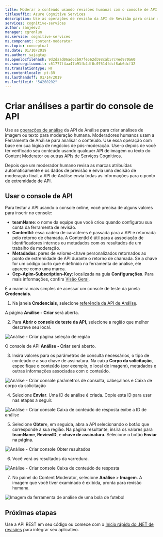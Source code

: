 ```yaml
---
title: Moderar o conteúdo usando revisões humanas com o console de API – Content Moderator
titlesuffix: Azure Cognitive Services
description: Use as operações de revisão da API de Revisão para criar revisões de imagem ou texto para moderação humana.
services: cognitive-services
author: sanjeev3
manager: cgronlun
ms.service: cognitive-services
ms.component: content-moderator
ms.topic: conceptual
ms.date: 01/10/2019
ms.author: sajagtap
ms.openlocfilehash: 9d2daad06ad6cb97fe562db98cab57c4ed970a60
ms.sourcegitcommit: c61777f4aa47b91fb4df0c07614fdcf8ab6dcf32
ms.translationtype: HT
ms.contentlocale: pt-BR
ms.lasthandoff: 01/14/2019
ms.locfileid: "54260202"
---
```

# <a name="create-reviews-from-the-api-console"></a>Criar análises a partir do console de API

Use as [operações de análise](https://westus.dev.cognitive.microsoft.com/docs/services/580519463f9b070e5c591178/operations/580519483f9b0709fc47f9c4) da API de Análise para criar análises de imagem ou texto para moderação humana. Moderadores humanos usam a Ferramenta de Análise para analisar o conteúdo. Use essa operação com base em sua lógica de negócios de pós-moderação. Use-o depois de você ter verificado seu conteúdo usando qualquer API de imagem ou texto do Content Moderator ou outras APIs de Serviços Cognitivos. 

Depois que um moderador humano revisa as marcas atribuídas automaticamente e os dados de previsão e envia uma decisão de moderação final, a API de Análise envia todas as informações para o ponto de extremidade de API.

## <a name="use-the-api-console"></a>Usar o console de API
Para testar a API usando o console online, você precisa de alguns valores para inserir no console:

- **teamName**: o nome da equipe que você criou quando configurou sua conta da ferramenta de revisão. 
- **ContentId**: essa cadeia de caracteres é passada para a API e retornada pelo retorno de chamada. A ContentId é útil para a associação de identificadores internos ou metadados com os resultados de um trabalho de moderação.
- **Metadados**: pares de valores-chave personalizados retornados ao ponto de extremidade de API durante o retorno de chamada. Se a chave for um código curto que é definido na ferramenta de análise, ele aparece como uma marca.
- **Ocp-Apim-Subscription-Key**: localizada na guia **Configurações**. Para mais informações, confira [Visão Geral](overview.md).

É a maneira mais simples de acessar um console de teste da janela **Credenciais**.

1.  Na janela **Credenciais**, selecione [referência da API de Análise](https://westus.dev.cognitive.microsoft.com/docs/services/580519463f9b070e5c591178/operations/580519483f9b0709fc47f9c4).

  A página **Análise - Criar** será aberta.

2.  Para **Abrir o console de teste da API**, selecione a região que melhor descreve seu local.

  ![Análise - Criar página seleção de região](images/test-drive-region.png)

  O console de API **Análise - Criar** será aberto.
  
3.  Insira valores para os parâmetros de consulta necessários, o tipo de conteúdo e a sua chave de assinatura. Na caixa **Corpo da solicitação**, especifique o conteúdo (por exemplo, o local de imagem), metadados e outras informações associadas com o conteúdo.

  ![Análise - Criar console parâmetros de consulta, cabeçalhos e Caixa de corpo da solicitação](images/test-drive-review-1.PNG)
  
4.  Selecione **Enviar**. Uma ID de análise é criada. Copie esta ID para usar nas etapas a seguir.

  ![Análise - Criar console Caixa de conteúdo de resposta exibe a ID de análise](images/test-drive-review-2.PNG)
  
5.  Selecione **Obter**e, em seguida, abra a API selecionando o botão que corresponde à sua região. Na página resultante, insira os valores para **teamName**, **ReviewID**, e **chave de assinatura**. Selecione o botão **Enviar** na página. 

  ![Análise - Criar console Obter resultados](images/test-drive-review-3.PNG)
  
6.  Você verá os resultados da varredura.

  ![Análise - Criar console Caixa de conteúdo de resposta](images/test-drive-review-4.PNG)
  
7.  No painel do Content Moderator, selecione **Análise** > **Imagem**. A imagem que você tiver examinado é exibida, pronta para revisão humana.

  ![Imagem da ferramenta de análise de uma bola de futebol](images/test-drive-review-5.PNG)

## <a name="next-steps"></a>Próximas etapas

Use a API REST em seu código ou comece com o [Início rápido do .NET de revisões](moderation-reviews-quickstart-dotnet.md) para integrar seu aplicativo.
